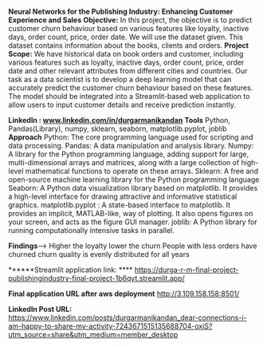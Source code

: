**Neural Networks for the Publishing Industry: Enhancing Customer Experience and Sales**
**Objective:**
In this project, the objective is to predict customer churn behaviour based on various features like loyalty, inactive days, order count, price, order date. We will use the dataset given. 
This dataset contains information about the books, clients and orders.
**Project Scope:**
We have historical data on book orders and customer, including various features such as loyalty, inactive days, order count, price, order date and other relevant attributes from different cities and countries. 
Our task as a data scientist is to develop a deep learning model that can accurately predict the customer churn behaviour based on these features. 
The model should be integrated into a Streamlit-based web application to allow users to input customer details and receive prediction instantly.

**LinkedIn : www.linkedin.com/in/durgarmanikandan**
**Tools** Python, Pandas(Library), numpy, sklearn, seaborn, matplotlib.pyplot, joblib
**Approach** 
Python: The core programming language used for scripting and data processing.
Pandas: A data manipulation and analysis library.
Numpy: A library for the Python programming language, adding support for large, multi-dimensional arrays and matrices, along with a large collection of high-level mathematical functions to operate on these arrays.
Sklearn: A free and open-source machine learning library for the Python programming language
Seaborn: A Python data visualization library based on matplotlib. It provides a high-level interface for drawing attractive and informative statistical graphics.
matplotlib.pyplot : A state-based interface to matplotlib. It provides an implicit, MATLAB-like, way of plotting. It also opens figures on your screen, and acts as the figure GUI manager.
joblib: A Python library for running computationally intensive tasks in parallel.

**Findings**--> 
Higher the loyalty lower the churn
People with less orders have churned
churn quality is evenly distributed for all years

******Streamlit application link: ****
https://durga-r-m-final-project-publishingindustry-final-project-1b6qyt.streamlit.app/

**Final application URL after aws deployment**
http://3.109.158.158:8501/

**LinkedIn Post URL:**  https://www.linkedin.com/posts/durgarmanikandan_dear-connections-i-am-happy-to-share-my-activity-7243671515135688704-oxiS?utm_source=share&utm_medium=member_desktop




